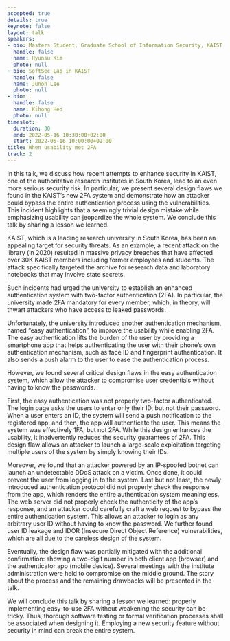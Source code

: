 ```yaml
---
accepted: true
details: true
keynote: false
layout: talk
speakers:
- bio: Masters Student, Graduate School of Information Security, KAIST
  handle: false
  name: Hyunsu Kim
  photo: null
- bio: SoftSec Lab in KAIST
  handle: false
  name: Junoh Lee
  photo: null
- bio: .
  handle: false
  name: Kihong Heo
  photo: null
timeslot:
  duration: 30
  end: 2022-05-16 10:30:00+02:00
  start: 2022-05-16 10:00:00+02:00
title: When usability met 2FA
track: 2
---
```


In this talk, we discuss how recent attempts to enhance security in KAIST, one of the authoritative research institutes in South Korea, lead to an even more serious security risk.
In particular, we present several design flaws we found in the KAIST’s new 2FA system and demonstrate how an attacker could bypass the entire authentication process using the vulnerabilities.
This incident highlights that a seemingly trivial design mistake while emphasizing usability can jeopardize the whole system.
We conclude this talk by sharing a lesson we learned.

KAIST, which is a leading research university in South Korea, has been an appealing target for security threats.
As an example, a recent attack on the library (in 2020) resulted in massive privacy breaches that have affected over 30K KAIST members including former employees and students.
The attack specifically targeted the archive for research data and laboratory notebooks that may involve state secrets.

Such incidents had urged the university to establish an enhanced authentication system with two-factor authentication (2FA).
In particular, the university made 2FA mandatory for every member, which, in theory, will thwart attackers who have access to leaked passwords.

Unfortunately, the university introduced another authentication mechanism, named “easy authentication”, to improve the usability while enabling 2FA.
The easy authentication lifts the burden of the user by providing a smartphone app that helps authenticating the user with their phone’s own authentication mechanism, such as face ID and fingerprint authentication.
It also sends a push alarm to the user to ease the authentication process.

However, we found several critical design flaws in the easy authentication system, which allow the attacker to compromise user credentials without having to know the passwords.

First, the easy authentication was not properly two-factor authenticated.
The login page asks the users to enter only their ID, but not their password.
When a user enters an ID, the system will send a push notification to the registered app, and then, the app will authenticate the user.
This means the system was effectively 1FA, but not 2FA.
While this design enhances the usability, it inadvertently reduces the security guarantees of 2FA.
This design flaw allows an attacker to launch a large-scale exploitation targeting multiple users of the system by simply knowing their IDs.

Moreover, we found that an attacker powered by an IP-spoofed botnet can launch an undetectable DDoS attack on a victim.
Once done, it could prevent the user from logging in to the system.
Last but not least, the newly introduced authentication protocol did not properly check the response from the app, which renders the entire authentication system meaningless.
The web server did not properly check the authenticity of the app’s response, and an attacker could carefully craft a web request to bypass the entire authentication system.
This allows an attacker to login as any arbitrary user ID without having to know the password.
We further found user ID leakage and IDOR (Insecure Direct Object Reference) vulnerabilities, which are all due to the careless design of the system.

Eventually, the design flaw was partially mitigated with the additional confirmation: showing a two-digit number in both client app (browser) and the authenticator app (mobile device).
Several meetings with the institute administration were held to compromise on the middle ground.
The story about the process and the remaining drawbacks will be presented in the talk.

We will conclude this talk by sharing a lesson we learned: properly implementing easy-to-use 2FA without weakening the security can be tricky.
Thus, thorough software testing or formal verification processes shall be associated when designing it.
Employing a new security feature without security in mind can break the entire system.